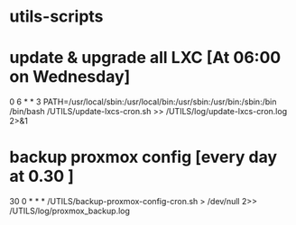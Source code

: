 # utils-scripts

# update & upgrade all LXC [At 06:00 on Wednesday]
0 6 * * 3 PATH=/usr/local/sbin:/usr/local/bin:/usr/sbin:/usr/bin:/sbin:/bin /bin/bash /UTILS/update-lxcs-cron.sh >> /UTILS/log/update-lxcs-cron.log 2>&1

# backup proxmox config [every day at 0.30 ]
30 0 * * * /UTILS/backup-proxmox-config-cron.sh > /dev/null 2>> /UTILS/log/proxmox_backup.log